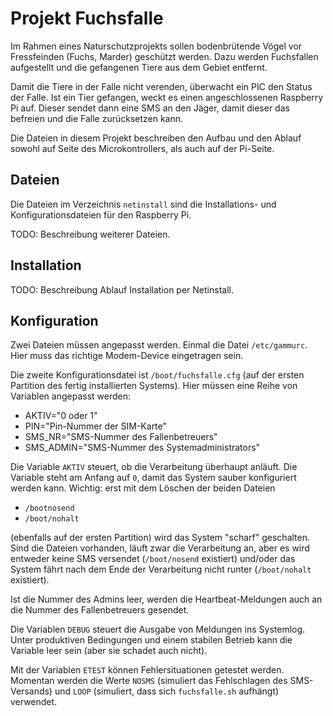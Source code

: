 Projekt Fuchsfalle
==================

Im Rahmen eines Naturschutzprojekts sollen bodenbrütende Vögel vor
Fressfeinden (Fuchs, Marder) geschützt werden. Dazu werden Fuchsfallen
aufgestellt und die gefangenen Tiere aus dem Gebiet entfernt.

Damit die Tiere in der Falle nicht verenden, überwacht ein PIC den
Status der Falle. Ist ein Tier gefangen, weckt es einen angeschlossenen
Raspberry Pi auf. Dieser sendet dann eine SMS an den Jäger, damit
dieser das befreien und die Falle zurücksetzen kann.

Die Dateien in diesem Projekt beschreiben den Aufbau und den Ablauf
sowohl auf Seite des Microkontrollers, als auch auf der Pi-Seite.


Dateien
-------

Die Dateien im Verzeichnis `netinstall` sind die Installations- und
Konfigurationsdateien für den Raspberry Pi.

TODO: Beschreibung weiterer Dateien.


Installation
------------

TODO: Beschreibung Ablauf Installation per Netinstall.


Konfiguration
-------------

Zwei Dateien müssen angepasst werden. Einmal die Datei `/etc/gammurc`.
Hier muss das richtige Modem-Device eingetragen sein.

Die zweite Konfigurationsdatei ist `/boot/fuchsfalle.cfg` (auf der ersten
Partition des fertig installierten Systems). Hier müssen eine Reihe von
Variablen angepasst werden:

  - AKTIV="0 oder 1"
  - PIN="Pin-Nummer der SIM-Karte"
  - SMS_NR="SMS-Nummer des Fallenbetreuers"
  - SMS_ADMIN="SMS-Nummer des Systemadministrators"

Die Variable `AKTIV` steuert, ob die Verarbeitung überhaupt anläuft. Die
Variable steht am Anfang auf `0`, damit das System sauber konfiguriert
werden kann. Wichtig: erst mit dem Löschen der beiden Dateien

  - `/bootnosend`
  - `/boot/nohalt`

(ebenfalls auf der ersten Partition) wird das System "scharf" geschalten.
Sind die Dateien vorhanden, läuft zwar die Verarbeitung an, aber es
wird entweder keine SMS versendet (`/boot/nosend` existiert) und/oder
das System fährt nach dem Ende der Verarbeitung nicht runter 
(`/boot/nohalt` existiert).

Ist die Nummer des Admins leer, werden die Heartbeat-Meldungen auch an
die Nummer des Fallenbetreuers gesendet.

Die Variablen `DEBUG` steuert die Ausgabe von Meldungen ins Systemlog.
Unter produktiven Bedingungen und einem stabilen Betrieb kann die
Variable leer sein (aber sie schadet auch nicht).

Mit der Variablen `ETEST` können Fehlersituationen getestet werden.
Momentan werden die Werte `NOSMS` (simuliert das Fehlschlagen des
SMS-Versands) und `LOOP` (simuliert, dass sich `fuchsfalle.sh` aufhängt)
verwendet.

